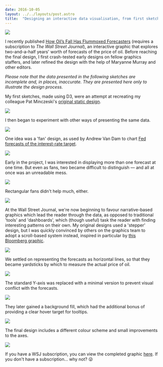 ```yaml
---
date: 2016-10-05
layout: ../../layouts/post.astro
title:  "Designing an interactive data visualisation, from first sketch to final product"
---
```


![](/assets/oilpoll/oilpoll-in-situ.png)

I recently published [How Oil’s Fall Has Flummoxed Forecasters](http://www.wsj.com/graphics/oil-forecasts-flummoxed-forecasters/) (requires a subscription to _The Wall Street Journal_), an interactive graphic that explores two-and-a-half years' worth of forecasts of the price of oil. Before reaching the final design, I first crash-tested early designs on fellow graphics staffers, and later refined the design with the help of Maryanne Murray and other editors.

*Please note that the data presented in the following sketches are incomplete and, in places, inaccurate. They are presented here only to illustrate the design process.*

My first sketches, made using D3, were an attempt at recreating my colleague Pat Minczeski's [original static design](https://twitter.com/georgikantchev/status/600709372126302208).

![](/assets/oilpoll/v1-dots.png)

I then began to experiment with other ways of presenting the same data.

![](/assets/oilpoll/v2-lines.png)

One idea was a 'fan' design, as used by Andrew Van Dam to chart [Fed forecasts of the interest-rate target](https://twitter.com/andrewvandam/status/578293196523991040).

![](/assets/oilpoll/v3-fan.png)

Early in the project, I was interested in displaying more than one forecast at one time. But even as fans, two became difficult to distinguish — and all at once was an unreadable mess.

![](/assets/oilpoll/v4-many-fans.png)

Rectangular fans didn't help much, either.

![](/assets/oilpoll/v5-square-fans.png)

At the Wall Street Journal, we're now beginning to favour narrative-based graphics which lead the reader through the data, as opposed to traditional 'tools' and 'dashboards', which (though useful) task the reader with finding interesting patterns on their own. My original designs used a 'stepper' design, but I was quickly convinced by others on the graphics team to adopt a scroll-based system instead, inspired in particular by [this Bloomberg graphic](http://www.bloomberg.com/graphics/2015-auto-sales/).

![](/assets/oilpoll/sketch.png)

We settled on representing the forecasts as horizontal lines, so that they became yardsticks by which to measure the actual price of oil.

![](/assets/oilpoll/v6-horizontal-lines.png)

The standard Y-axis was replaced with a minimal version to prevent visual conflict with the forecasts. 

![](/assets/oilpoll/v7-horizontal-lines-lines-with-text.png)

They later gained a background fill, which had the additional bonus of providing a clear hover target for tooltips.

![](/assets/oilpoll/v8-horizontal-lines-shaded.png)

The final design includes a different colour scheme and small improvements to the axes.

![](/assets/oilpoll/v9-final.png)

If you have a WSJ subscription, you can view the completed graphic [here](http://www.wsj.com/graphics/oil-forecasts-flummoxed-forecasters/). If you don't have a subscription… why not? 😜